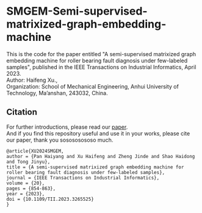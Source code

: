 # SMGEM-Semi-supervised-matrixized-graph-embedding-machine
This is the code for the paper entitled "A semi-supervised matrixized graph embedding machine for roller bearing fault diagnosis under few-labeled samples", published in the IEEE Transactions on Industrial Informatics, April 2023.<br>
Author: Haifeng Xu.,<br>
Organization: School of Mechanical Engineering, Anhui University of Technology, Ma’anshan, 243032, China.

## Citation
For further introductions, please read our [paper](https://doi.org/10.1109/TII.2023.3265525). <br>
And if you find this repository useful and use it in your works, please cite our paper, thank you sosososososo much.  <br>

```
@article{XU2024SMGEM,
author = {Pan Haiyang and Xu Haifeng and Zheng Jinde and Shao Haidong and Tong Jinyu},
title = {A semi-supervised matrixized graph embedding machine for roller bearing fault diagnosis under few-labeled samples},
journal = {IEEE Transactions on Industrial Informatics},
volume = {20},
pages = {854-863},
year = {2023},
doi = {10.1109/TII.2023.3265525}
}
```
